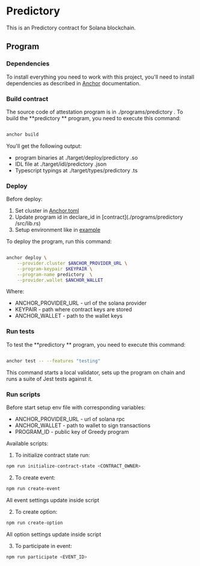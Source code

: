 # Predictory

This is an Predictory contract for Solana blockchain.

## Program

### Dependencies

To install everything you need to work with this project, you'll need to install dependencies as described in [Anchor](https://www.anchor-lang.com/docs/installation) documentation.

### Build contract

The source code of attestation program is in ./programs/predictory .
To build the **predictory ** program, you need to execute this command:

```sh

anchor build

```

You'll get the following output:

- program binaries at ./target/deploy/predictory .so
- IDL file at ./target/idl/predictory .json
- Typescript typings at ./target/types/predictory .ts

### Deploy

Before deploy:

1. Set cluster in [Anchor.toml](./Anchor.toml)
2. Update program id in declare_id in [contract](./programs/predictory /src/lib.rs)
3. Setup environment like in [example](.example.env)

To deploy the program, run this command:

```sh

anchor deploy \
    --provider.cluster $ANCHOR_PROVIDER_URL \
    --program-keypair $KEYPAIR \
    --program-name predictory  \
    --provider.wallet $ANCHOR_WALLET

```

Where:

- ANCHOR_PROVIDER_URL - url of the solana provider
- KEYPAIR - path where contract keys are stored
- ANCHOR_WALLET - path to the wallet keys

### Run tests

To test the **predictory ** program, you need to execute this command:

```sh

anchor test -- --features "testing"

```

This command starts a local validator, sets up the program on chain and runs a suite of Jest tests against it.

### Run scripts

Before start setup env file with corresponding variables:

- ANCHOR_PROVIDER_URL - url of solana rpc
- ANCHOR_WALLET - path to wallet to sign transactions
- PROGRAM_ID - public key of Greedy program

Available scripts:

1. To initialize contract state run:

```sh
npm run initialize-contract-state <CONTRACT_OWNER> 
```

2. To create event:

```sh
npm run create-event
```
All event settings update inside script

2. To create option:

```sh
npm run create-option
```
All option settings update inside script

3. To participate in event:

```sh
npm run participate <EVENT_ID>
```
